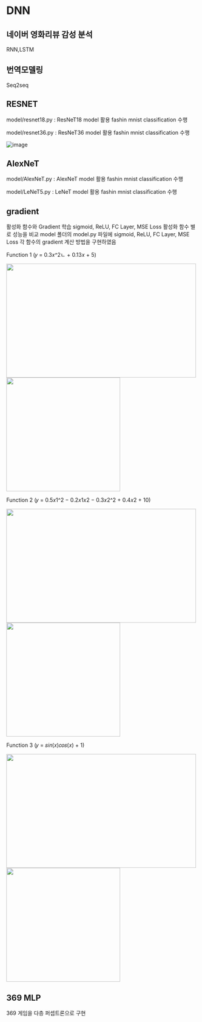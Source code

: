 # DNN

## 네이버 영화리뷰 감성 분석
RNN,LSTM 

## 번역모델링
Seq2seq



## RESNET
model/resnet18.py : ResNeT18 model 활용 fashin mnist classification 수행

model/resnet36.py : ResNeT36 model 활용 fashin mnist classification 수행

![image](https://user-images.githubusercontent.com/79688191/145777750-0765954b-2a8e-4c31-af10-d832b7dada57.png)

## AlexNeT
model/AlexNeT.py : AlexNeT model 활용 fashin mnist classification 수행

model/LeNeT5.py : LeNeT model 활용 fashin mnist classification 수행



## gradient
활성화 함수와 Gradient 학습
sigmoid, ReLU, FC Layer, MSE Loss 
활성화 함수 별로 성능을 비교
model 폴더의 model.py 파일에 sigmoid, ReLU, FC Layer, MSE Loss 각 함수의 gradient 계산 방법을 구현하였음

Function 1 (𝑦 = 0.3𝑥^2ㄴ + 0.13𝑥 + 5)

<img src="https://user-images.githubusercontent.com/79688191/145775487-f6b8ba9b-1341-4bf7-b9d9-3d14b6f9c33b.png"  width="500" height="300"/>
<img src="https://user-images.githubusercontent.com/79688191/145775550-8aa75f34-0c46-470b-820d-65d427549f0c.png" width="300" height="300"/>

Function 2 (𝑦 = 0.5𝑥1^2 − 0.2𝑥1𝑥2 − 0.3𝑥2^2 + 0.4𝑥2 + 10) 

<img src="https://user-images.githubusercontent.com/79688191/145775655-357288ec-8297-4246-bc30-42cde1a4f1d9.png" width="500" height="300"/>
<img src="https://user-images.githubusercontent.com/79688191/145775721-8ff89905-32d8-42f9-b08b-c77f0bb37ff3.png" width="300" height="300"/>


Function 3 (𝑦 = 𝑠𝑖𝑛(𝑥)𝑐𝑜𝑠(𝑥) + 1)

<img src="https://user-images.githubusercontent.com/79688191/145775770-a513a499-ca40-44fd-9a22-abbfdcca6863.png" width="500" height="300"/>
<img src="https://user-images.githubusercontent.com/79688191/145775829-97b3959c-399c-4cdf-a4b4-2cb988b7148a.png" width="300" height="300"/>





## 369 MLP
369 게임을 다층 퍼셉트론으로 구현

